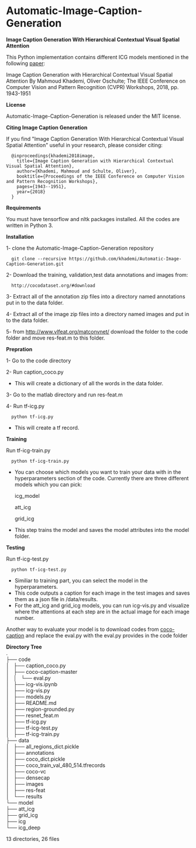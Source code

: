 # Automatic-Image-Caption-Generation


**Image Caption Generation With Hierarchical Contextual Visual Spatial Attention**

  This Python implementation contains different ICG models mentioned in the following [paper](http://openaccess.thecvf.com/content_cvpr_2018_workshops/w39/html/Khademi_Image_Caption_Generation_CVPR_2018_paper.html):

Image Caption Generation with Hierarchical Contextual Visual Spatial Attention
  By Mahmoud Khademi, Oliver Oschulte; The IEEE Conference on Computer Vision and Pattern Recognition (CVPR) Workshops, 2018, pp. 1943-1951



**License**

Automatic-Image-Caption-Generation is released under the MIT license.




**Citing Image Caption Generation**

If you find "Image Caption Generation With Hierarchical Contextual Visual Spatial Attention" useful in your research, please consider citing:

      @inproceedings{khademi2018image,
        title={Image Caption Generation with Hierarchical Contextual Visual Spatial Attention},
        author={Khademi, Mahmoud and Schulte, Oliver},
        booktitle={Proceedings of the IEEE Conference on Computer Vision and Pattern Recognition Workshops},
        pages={1943--1951},
        year={2018}
      }


**Requirements**

You must have tensorflow and nltk packages installed.
All the codes are written in Python 3.

**Installation**

1- clone the Automatic-Image-Caption-Generation repository

      git clone --recursive https://github.com/khademi/Automatic-Image-Caption-Generation.git

2- Download the training, validation,test data annotations and images from:

      http://cocodataset.org/#download

3- Extract all of the annotation zip files into a directory named annotations put in to the data folder.

4- Extract all of the image zip files into a directory named images and put in to the data folder.

5- from http://www.vlfeat.org/matconvnet/ download the folder to the code folder and move res-feat.m to this folder. 

**Prepration**

1- Go to the code directory

2- Run caption_coco.py

  * This will create a dictionary of all the words in the data folder.

3- Go to the matlab directory and run res-feat.m

4- Run tf-icg.py

      python tf-icg.py
  * This will create a tf record.

**Training**

Run tf-icg-train.py

      python tf-icg-train.py

  * You can choose which models you want to train your data with in the hyperparameters section of the code. Currently there are three different models which you can pick:
    <p> icg_model</p>
    <p> att_icg</p>
    <p> grid_icg</p>

  * This step trains the model and saves the model attributes into the model folder.


**Testing**

  Run tf-icg-test.py

      python tf-icg-test.py

  * Similiar to training part, you can select the model in the hyperparameters.
  * This code outputs a caption for each image in the test images and saves them as a json file in /data/results.
  * For the att_icg and grid_icg models, you can run icg-vis.py and visualize where the attentions at each step are in the actual image for each image number.  
  
 Another way to evaluate your model is to download codes from [coco-caption]( https://github.com/tylin/cococaption/tree/master/pycocoevalcap) and replace the eval.py with the eval.py provides in the code folder
       
  
  
**Directory Tree**  
.  
├── code  
│   ├── caption_coco.py  
│   ├── coco-caption-master  
│   │   └── eval.py  
│   ├── icg-vis.ipynb  
│   ├── icg-vis.py  
│   ├── models.py  
│   ├── README.md  
│   ├── region-grounded.py  
│   ├── resnet_feat.m  
│   ├── tf-icg.py  
│   ├── tf-icg-test.py  
│   ├── tf-icg-train.py  
├── data  
│   ├── all_regions_dict.pickle  
│   ├── annotations  
│   ├── coco_dict.pickle  
│   ├── coco_train_val_480_514.tfrecords  
│   ├── coco-vc  
│   ├── densecap  
│   ├── images  
│   ├── res-feat  
│   └── results   
└── model  
    ├── att_icg  
    ├── grid_icg  
    ├── icg  
    └── icg_deep  

13 directories, 26 files

